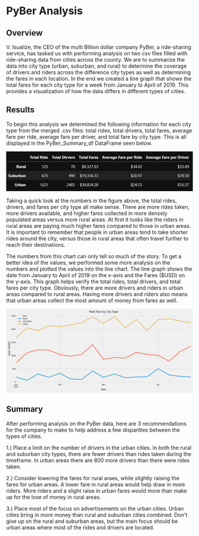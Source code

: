 # PyBer Analysis

## Overview 

V. Isualize, the CEO of the multi Billion dollar company PyBer, a ride-sharing service, has tasked us with performing analysis on two csv files filled with ride-sharing data from cities across the county. We are to summarize the data into city type (urban, suburban, and rural) to determine the coverage of drivers and riders across the difference city types as well as determining the fares in each location. In the end we created a line graph that shows the total fares for each city type for a week from January to April of 2019. This provides a visualization of how the data differs in different types of cities.  

## Results

To begin this analysis we determined the following information for each city type from the merged .csv files: total rides, total drivers, total fares, average fare per ride, average fare per driver, and total fare by city type. This is all displayed in the PyBer_Summary_df DataFrame seen below. 

![alt text](Resources/PyBer_Summary_df.png)

Taking a quick look at the numbers in the figure above, the total rides, drivers, and fares per city type all make sense. There are more rides taken, more drivers available, and higher fares collected in more densely populated areas versus more rural areas. At first it looks like the riders in rural areas are paying much higher fares compared to those in urban areas. It is important to remember that people in urban areas tend to take shorter rides around the city, versus those in rural areas that often travel further to reach their destinations. 

The numbers from this chart can only tell so much of the story. To get a better idea of the values, we performed some more analysis on the numbers and plotted the values into the line chart. The line graph shows the date from January to April of 2019 on the x-axis and the Fares ($USD) on the y-axis. This graph helps verify the total rides, total drivers, and total fares per city type. Obviously, there are more drivers and riders in urban areas compared to rural areas. Having more drivers and riders also means that urban areas collect the most amount of money from fares as well. 

![alt_text](Analysis/PyBer_fare_summary.png)

## Summary

After performing analysis on the PyBer data, here are 3 recommendations for the company to make to help address a few disparities between the types of cities. 

1.) Place a limit on the number of drivers in the urban cities. In both the rural and suburban city types, there are fewer drivers than rides taken during the timeframe. In urban areas there are 800 more drivers than there were rides taken.

2.) Consider lowering the fares for rural araes, while slightly raising the fares for urban areas. A lower fare in rural areas would help draw in more riders. More riders and a slight raise in urban fares would more than make up for the lose of money in rural areas. 

3.) Place most of the focus on advertisements on the urban cities. Urban cities bring in more money than rural and suburban cities combined. Don't give up on the rural and suburban areas, but the main focus should be urban areas where most of the rides and drivers are located. 
